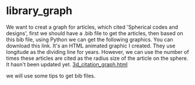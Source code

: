 # library_graph
We want to creat a graph for articles, which cited 'Spherical codes and designs', first we should have a .bib file to get the articles, then based on this bib file, using Python we can get the following graphics.
You can download this link. It's an HTML animated graphic I created. They use longitude as the dividing line for years. However, we can use the number of times these articles are cited as the radius size of the article on the sphere. It hasn't been updated yet.
[3d_citation_graph.html](https://github.com/jueminghaha/library_graph/blob/277a8fbba58fe55bf56557931b670cb66cc8ad03/3d_citation_graph.html)

we will use some tips to get bib files.
